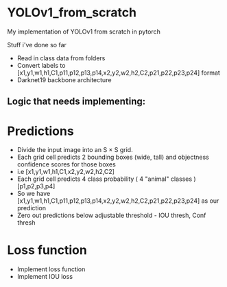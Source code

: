 # YOLOv1_from_scratch
My implementation of YOLOv1 from scratch in pytorch

Stuff i've done so far
* Read in class data from folders
* Convert labels to [x1,y1,w1,h1,C1,p11,p12,p13,p14,x2,y2,w2,h2,C2,p21,p22,p23,p24] format
* Darknet19 backbone architecture

## Logic that needs implementing:

# Predictions
* Divide the input image into an S × S grid.
* Each grid cell predicts 2 bounding boxes (wide, tall) and objectness confidence scores for those boxes
* i.e [x1,y1,w1,h1,C1,x2,y2,w2,h2,C2]
* Each grid cell predicts 4 class probability ( 4 "animal" classes ) [p1,p2,p3,p4]
* So we have [x1,y1,w1,h1,C1,p11,p12,p13,p14,x2,y2,w2,h2,C2,p21,p22,p23,p24] as our prediction
* Zero out predictions below adjustable threshold - IOU thresh, Conf thresh

# Loss function
* Implement loss function
* Implement IOU loss
